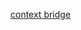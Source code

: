 [context bridge](https://standard.ai/blog/introducing-standard-view-and-react-three-fiber-context-bridge/)